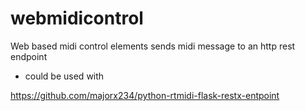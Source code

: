 # webmidicontrol
Web based midi control elements
sends midi message to an http rest endpoint

- could be used with 

https://github.com/majorx234/python-rtmidi-flask-restx-entpoint


